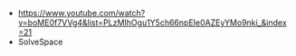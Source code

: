 * https://www.youtube.com/watch?v=boME0f7VVg4&list=PLzMIhOgu1Y5ch66npEIe0AZEyYMo9nki_&index=21
* SolveSpace
